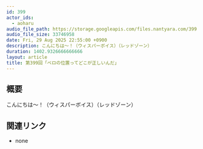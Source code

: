 ```yaml
---
id: 399
actor_ids:
  - aoharu
audio_file_path: https://storage.googleapis.com/files.nantyara.com/399.mp3
audio_file_size: 33746958
date: Fri, 29 Aug 2025 22:55:00 +0900
description: こんにちは〜！（ウィスパーボイス）（レッドゾーン）
duration: 1402.9326666666666
layout: article
title: 第399回「ベロの位置ってどこが正しいんだ」
---
```

## 概要

こんにちは〜！（ウィスパーボイス）（レッドゾーン）

## 関連リンク

* none
